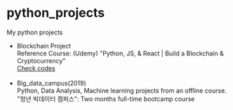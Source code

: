 # python_projects
My python projects

<ul>
<li>Blockchain Project<br>
Reference Course: (Udemy) "Python, JS, & React | Build a Blockchain & Cryptocurrency"<br>
<a href='https://github.com/philgineer/python_projects/tree/master/blockchain'>Check codes</a><br>
  </li><br>

<li>
  Big_data_campus(2019)<br>
  Python, Data Analysis, Machine learning projects from an offline course. <br>
  "청년 빅데이터 캠퍼스": Two months full-time bootcamp course</li>
  
 

</ul>
